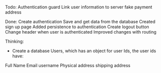 Todo:
Authentication guard
Link user information to server
fake payment address


Done:
Create authentication
Save and get data from the database
Created sign up page
Added persistence to authentication
Create logout button
Change header when user is authenticated
Improved changes with routing




Thinking:
- Create a database Users, which has an object for user Ids, the user ids have:

Full Name
Email
username
Physical address
shipping address

